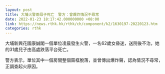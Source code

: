 ```yaml
---
layout: post
title: 大埔火警兩母子死亡　警方：曾爆炸情況不尋常
date: 2022-01-23 18:17:42.000000000 +08:00
link: https://news.rthk.hk/rthk/ch/component/k2/1630197-20220123.htm
categories: rthk
---
```


大埔新興花園康誠閣一個單位凌晨發生火警，一名62歲女昏迷，送院後不治，她的31歲兒子由高處跌落平台死亡。

警方表示，單位其中一個房間整個窗框脫落，並曾傳出爆炸聲，認為情況不尋常，正調查起火原因。
